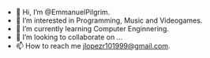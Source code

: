 - 👋 Hi, I’m @EmmanuelPilgrim.
- 👀 I’m interested in Programming, Music and Videogames.
- 🌱 I’m currently learning Computer Enginnering.
- 💞️ I’m looking to collaborate on ...
- 📫 How to reach me jlopezr101999@gmail.com.

<!---
EmmanuelPilgrim/EmmanuelPilgrim is a ✨ special ✨ repository because its `README.md` (this file) appears on your GitHub profile.
You can click the Preview link to take a look at your changes.
--->
